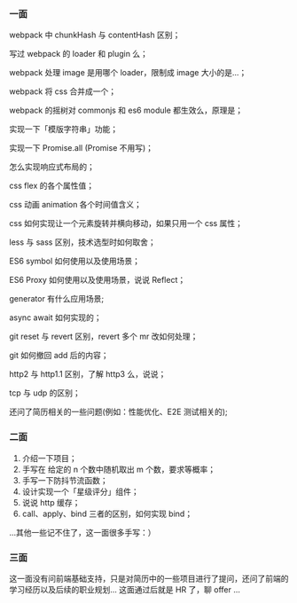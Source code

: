 ### 一面

webpack 中 chunkHash 与 contentHash 区别；

写过 webpack 的 loader 和 plugin 么；

webpack 处理 image 是用哪个 loader，限制成 image 大小的是...；

webpack 将 css 合并成一个；

webpack 的摇树对 commonjs 和 es6 module 都生效么，原理是；

实现一下「模版字符串」功能；

实现一下 Promise.all (Promise 不用写)；

怎么实现响应式布局的；

css flex 的各个属性值；

css 动画 animation 各个时间值含义；

css 如何实现让一个元素旋转并横向移动，如果只用一个 css 属性；

less 与 sass 区别，技术选型时如何取舍；

ES6 symbol 如何使用以及使用场景；

ES6 Proxy 如何使用以及使用场景，说说 Reflect；

generator 有什么应用场景;

async await 如何实现的；

git reset 与 revert 区别，revert 多个 mr 改如何处理；

git 如何撤回 add 后的内容；

http2 与 http1.1 区别，了解 http3 么，说说；

tcp 与 udp 的区别；

还问了简历相关的一些问题(例如：性能优化、E2E 测试相关的);



### 二面

1. 介绍一下项目；
2. 手写在 给定的 n 个数中随机取出 m 个数，要求等概率；
3. 手写一下防抖节流函数；
4. 设计实现一个「星级评分」组件；
5. 说说 http 缓存；
6. call、apply、bind 三者的区别，如何实现 bind；

...其他一些记不住了，这一面很多手写：）



### 三面

这一面没有问前端基础支持，只是对简历中的一些项目进行了提问，还问了前端的学习经历以及后续的职业规划...
这面通过后就是 HR 了，聊 offer ...